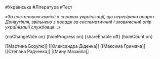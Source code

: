#Українська #Література #Тест

*«За постановою комісії в справах українізації, що перевірила апарат  Донвугілля, звільнено з посади за систематичний і зловмисний опір  українізації службовця…»*

{noChangeVote on}
{hideProgress on}
{shareEnable off}
{hideCount on}

[[Мартина Борулю]]
[[Олександра Діденка]]
[[Максима Гримача]]
[[Степана Радченка]]
[[Мину Мазайла]]
